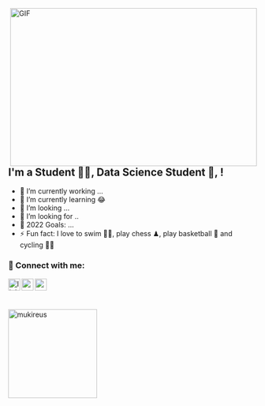 <img align="right" alt="GIF" src="https://github.com/abhisheknaiidu/abhisheknaiidu/blob/master/code.gif?raw=true" width="500" height="320" />

## I'm a Student 👨‍🎓, Data Science Student 🚀, !
- 🔭 I’m currently working ...
- 🌱 I’m currently learning 😂
- 👯 I’m looking ...
- 🤔 I’m looking for ..
- 🥅 2022 Goals: ...
- ⚡ Fun fact: I love to swim 🏊‍♀️, play chess ♟, play basketball 🏀 and cycling 🚴‍♀️



### 📩 Connect with me:

[<img align="left" alt="linkedin | LinkedIn" width="24px" src="https://raw.githubusercontent.com/peterthehan/peterthehan/master/assets/linkedin.svg" />][linkedin]
[<img align="left" height="24" width="24" src="https://cdn.jsdelivr.net/npm/simple-icons@v4/icons/instagram.svg" />][instagram]
[<img align="left" height="24" width="24" src="https://cdn.jsdelivr.net/npm/simple-icons@v4/icons/gmail.svg" />][gmail]


<br />


[instagram]: https://www.instagram.com/emreebhdr
[linkedin]: https://www.linkedin.com/in/emrebhdr/
[gmail]: mailto:emrebahadir.ebitet@gmail.com@gmail.com
<br />

 <img height="180em" align="center" src="https://github-readme-stats.vercel.app/api?username=EmreBhdr99&show_icons=true&locale=en&theme=algolia&include_all_commits=true&count_private=true" alt="mukireus"/>
  <img height="180em" align="center" src="https://github-readme-stats.vercel.app/api/top-langs?username=EmreBhdr99&sh
